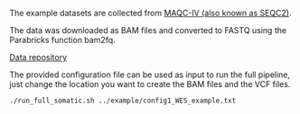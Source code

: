 The example datasets are collected from [MAQC-IV (also known as SEQC2)](https://www.fda.gov/science-research/bioinformatics-tools/microarraysequencing-quality-control-maqcseqc#MAQC_IV).

The data was downloaded as BAM files and converted to FASTQ using the Parabricks function bam2fq.

[Data repository](https://ftp-trace.ncbi.nlm.nih.gov/ReferenceSamples/seqc/Somatic_Mutation_WG/data/)

The provided configuration file can be used as input to run the full pipeline, just change the location you want to create the BAM files and the VCF files.
```bash
./run_full_somatic.sh ../example/config1_WES_example.txt
```


